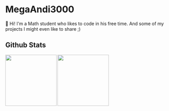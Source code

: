 # MegaAndi3000

👋 Hi! I'm a Math student who likes to code in his free time. And some of my projects I might even like to share ;)

## Github Stats

<img height=160 align="left" src="https://github-readme-stats-six-zeta-74.vercel.app/api?username=MegaAndi3000&hide=prs,contribs&include_all_commits=true&hide_rank=true&show_icons=true&theme=dark&hide_border=true&bg_color=0D1117&maxAge=300" />
<img height=160 align="center" src="https://github-readme-stats-six-zeta-74.vercel.app/api/top-langs?username=MegaAndi3000&exclude_repo=github-readme-stats&layout=compact&theme=dark&hide_border=true&bg_color=0D1117&langs_count=6&maxAge=300" />
